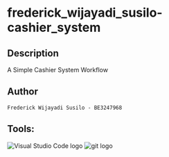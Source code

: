 # frederick_wijayadi_susilo-cashier_system

## Description

A Simple Cashier System Workflow

## Author

`Frederick Wijayadi Susilo - BE3247968`

## Tools:

<div style:"display: flex">
  <img src="https://img.shields.io/badge/VS%20Code-282C34?logo=visual-studio-code&logoColor=007ACC" alt="Visual Studio Code logo" title="Visual Studio Code"/>
  <img src="https://img.shields.io/badge/git-282C34?logo=git&logoColor=F05032" alt="git logo" title="git"/>
</div>
